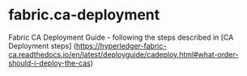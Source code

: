 # fabric.ca-deployment
Fabric CA Deployment Guide - following the steps described in [CA Deployment steps] (https://hyperledger-fabric-ca.readthedocs.io/en/latest/deployguide/cadeploy.html#what-order-should-i-deploy-the-cas)
